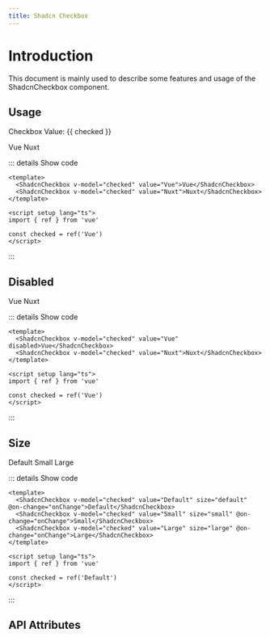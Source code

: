 ```yaml
---
title: Shadcn Checkbox
---
```


# Introduction

This document is mainly used to describe some features and usage of the ShadcnCheckbox component.

## Usage

<CodeRunner title="Usage">
    <p>Checkbox Value: {{ checked }}</p>
    <ShadcnCheckbox v-model="checked" value="Vue">Vue</ShadcnCheckbox>
    <ShadcnCheckbox v-model="checked" value="Nuxt">Nuxt</ShadcnCheckbox>
</CodeRunner>

::: details Show code

```vue
<template>
  <ShadcnCheckbox v-model="checked" value="Vue">Vue</ShadcnCheckbox>
  <ShadcnCheckbox v-model="checked" value="Nuxt">Nuxt</ShadcnCheckbox>
</template>

<script setup lang="ts">
import { ref } from 'vue'

const checked = ref('Vue')
</script>
```

:::

## Disabled

<CodeRunner title="Disabled">
    <ShadcnCheckbox v-model="checked" value="Vue" disabled>Vue</ShadcnCheckbox>
    <ShadcnCheckbox v-model="checked" value="Nuxt">Nuxt</ShadcnCheckbox>
</CodeRunner>

::: details Show code

```vue
<template>
  <ShadcnCheckbox v-model="checked" value="Vue" disabled>Vue</ShadcnCheckbox>
  <ShadcnCheckbox v-model="checked" value="Nuxt">Nuxt</ShadcnCheckbox>
</template>

<script setup lang="ts">
import { ref } from 'vue'

const checked = ref('Vue')
</script>
```

:::

## Size

<CodeRunner title="Size">
    <ShadcnCheckbox v-model="checked" value="Default" size="default" @on-change="onChange">Default</ShadcnCheckbox>
    <ShadcnCheckbox v-model="checked" value="Small" size="small" @on-change="onChange">Small</ShadcnCheckbox>
    <ShadcnCheckbox v-model="checked" value="Large" size="large" @on-change="onChange">Large</ShadcnCheckbox>
</CodeRunner>

::: details Show code

```vue
<template>
  <ShadcnCheckbox v-model="checked" value="Default" size="default" @on-change="onChange">Default</ShadcnCheckbox>
  <ShadcnCheckbox v-model="checked" value="Small" size="small" @on-change="onChange">Small</ShadcnCheckbox>
  <ShadcnCheckbox v-model="checked" value="Large" size="large" @on-change="onChange">Large</ShadcnCheckbox>
</template>

<script setup lang="ts">
import { ref } from 'vue'

const checked = ref('Default')
</script>
```

:::

## API Attributes

<ApiTable title="Checkbox Props"
    :headers="['Attribute', 'Description', 'Type', 'Default Value', 'Depend', 'List']"
    :columns="[
        ['modelValue', 'You can use v-model to bind data in both directions', 'Any', '-', '-', '-'],
        ['value', 'The value of the checkbox', 'Any', '-', '-', '-'],
        ['disabled', 'Whether the checkbox is disabled', 'boolean', 'false', '-', '-'],
        ['size', 'The size of the checkbox', 'Enum', 'default', '-', 'small | default | large'],
    ]">
</ApiTable>

<br />

<ApiTable title="Checkbox Events"
    :headers="['Event', 'Description', 'Callback Parameters']"
    :columns="[
        ['on-change', 'Triggered when the value of the checkbox is changed', 'boolean'],
    ]">
</ApiTable>

<br />

<ApiTable title="Checkbox Slots"
    :headers="['Slot', 'Description']"
    :columns="[
        ['label', 'Checkbox label'],
        ['default', 'Default slot'],
    ]">
</ApiTable>

<script setup lang="ts">
import { ref } from 'vue'

const checked = ref('Vue')
</script>
